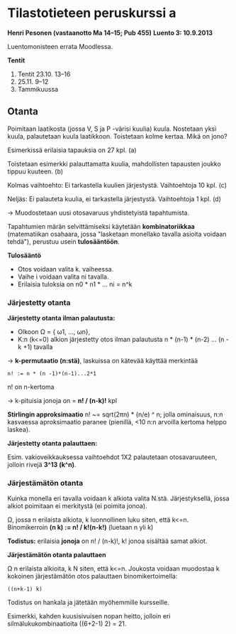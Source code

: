# Tilastotieteen peruskurssi a #

**Henri Pesonen (vastaanotto Ma 14&ndash;15; Pub 455)**
**Luento 3: 10.9.2013**

Luentomonisteen errata Moodlessa.

**Tentit**

1. Tentit 23.10. 13&ndash;16
2. 25.11. 9&ndash;12
3. Tammikuussa

## Otanta ##

Poimitaan laatikosta (jossa V, S ja P -värisi kuulia) kuula. Nostetaan yksi kuula, palautetaan kuula laatikkoon. Toistetaan kolme kertaa. Mikä on jono?

Esimerkissä erilaisia tapauksia on 27 kpl. (a)

Toistetaan esimerkki palauttamatta kuulia, mahdollisten tapausten joukko tippuu kuuteen. (b)

Kolmas vaihtoehto: Ei tarkastella kuulien järjestystä. Vaihtoehtoja 10 kpl. (c)

Neljäs: Ei palauteta kuulia, ei tarkastella järjestystä. Vaihtoehtoja 1 kpl. (d)

&rarr; Muodostetaan uusi otosavaruus yhdistetyistä tapahtumista.

Tapahtumien märän selvittämiseksi käytetään **kombinatoriikkaa** (matematiikan osahaara, jossa "lasketaan monellako tavalla asioita voidaan tehdä"), perustuu usein **tulosääntöön**.

**Tulosääntö**

* Otos voidaan valita k. vaiheessa.
* Vaihe i voidaan valita ni tavalla.
* Erilaisia tuloksia on n0 * n1 * ... ni = n^k 

### Järjestetty otanta ###

**Järjestetty otanta ilman palautusta:**

* Olkoon &Omega; = { &omega;1, &hellip;, &omega;n}, 
* K:n (k<=0) alkion järjestetty otos ilman palautusta n * (n-1) * (n-2) &hellip; (n - k +1) tavalla

&rarr; **k-permutaatio (n:stä)**, laskuissa on kätevää käyttää merkintää

    n! := n * (n -1)*(n-1)...2*1

n! on n-kertoma

&rarr; k-pituisia jonoja on = **n! / (n-k)!** kpl

**Stirlingin approksimaatio** n! ~= sqrt(2&pi;n) * (n/e) ^ n; jolla ominaisuus, n:n kasvaessa aproksimaatio paranee (pienillä, &lt;10 n:n arvoilla kertoma helppo laskea).

**Järjestetty otanta palauttaen:**

Esim. vakioveikkauksessa vaihtoehdot 1X2 palautetaan otosavaruuteen, jolloin rivejä **3^13 (k^n)**.

### Järjestämätön otanta ###

Kuinka monella eri tavalla voidaan k alkiota valita N.stä. Järjestyksellä, jossa alkiot poimitaan ei merkitystä (ei poimita jonoa).

&Omega;, jossa n erilaista alkiota, k luonnollinen luku siten, että k&lt;=n. Binomikerroin **(n k) := n! / k!(n-k!)** (luetaan n yli k)

**Todistus:** erilaisia **jonoja** on n! / (n-k)!, k! jonoa sisältää samat alkiot.

**Järjestämätön otanta palauttaen**

&Omega; n erilaista alkioita, k N siten, että k&lt;=n. Joukosta voidaan muodostaa k kokoinen järjestämätön otos palauttaen binomikertoimella:

    ((n+k-1) k)

Todistus on hankala ja jätetään myöhemmille kursseille.

Esimerkki, kahden kuusisivuisen nopan heitto, jolloin eri silmälukukombinaatioita ((6+2-1) 2) = 21.
